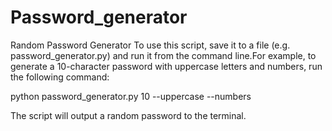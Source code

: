 # Password_generator
Random Password Generator
To use this script, save it to a file (e.g. password_generator.py) and run it from the command line.For example, to generate a 10-character password with uppercase letters and numbers, run the following command:

python password_generator.py 10 --uppercase --numbers

The script will output a random password to the terminal.
